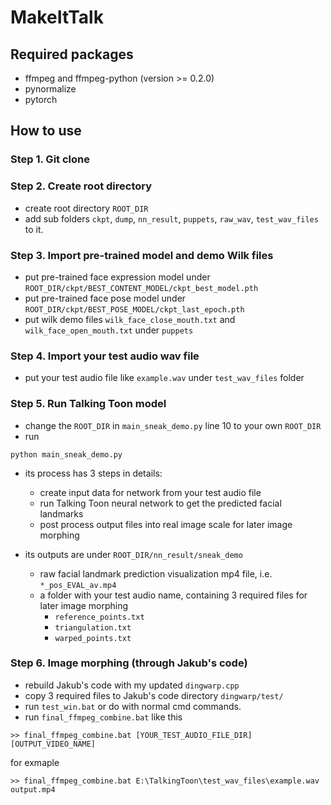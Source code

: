 # MakeItTalk 


## Required packages
- ffmpeg and ffmpeg-python (version >= 0.2.0)
- pynormalize
- pytorch


## How to use

### Step 1. Git clone

### Step 2. Create root directory
 - create root directory ```ROOT_DIR```
 - add sub folders ```ckpt```, ```dump```, ```nn_result```, ```puppets```, ```raw_wav```, ```test_wav_files```  to it.
 
### Step 3. Import pre-trained model and demo Wilk files
- put pre-trained face expression model under ```ROOT_DIR/ckpt/BEST_CONTENT_MODEL/ckpt_best_model.pth```
- put pre-trained face pose model under ```ROOT_DIR/ckpt/BEST_POSE_MODEL/ckpt_last_epoch.pth```
- put wilk demo files ```wilk_face_close_mouth.txt``` and ```wilk_face_open_mouth.txt``` under ```puppets```

### Step 4. Import your test audio wav file
- put your test audio file like ```example.wav``` under ```test_wav_files``` folder

### Step 5. Run Talking Toon model
- change the ```ROOT_DIR``` in ```main_sneak_demo.py``` line 10 to your own ```ROOT_DIR```
- run
```
python main_sneak_demo.py
```
- its process has 3 steps in details:
    - create input data for network from your test audio file
    - run Talking Toon neural network to get the predicted facial landmarks
    - post process output files into real image scale for later image morphing
    
- its outputs are under ```ROOT_DIR/nn_result/sneak_demo```
    - raw facial landmark prediction visualization mp4 file, i.e. ```*_pos_EVAL_av.mp4```
    - a folder with your test audio name, containing 3 required files for later image morphing
        - ```reference_points.txt```
        - ```triangulation.txt```
        - ```warped_points.txt```
        
### Step 6. Image morphing (through Jakub's code)
- rebuild Jakub's code with my updated ```dingwarp.cpp```
- copy 3 required files to Jakub's code directory ```dingwarp/test/```
- run ```test_win.bat``` or do with normal cmd commands.
- run ``final_ffmpeg_combine.bat`` like this
```
>> final_ffmpeg_combine.bat [YOUR_TEST_AUDIO_FILE_DIR] [OUTPUT_VIDEO_NAME]
```
for exmaple
```
>> final_ffmpeg_combine.bat E:\TalkingToon\test_wav_files\example.wav output.mp4
```

    